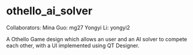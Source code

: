 # othello_ai_solver
Collaborators: 
Mina Guo: mg27
Yongyi Li: yongyi2

A Othello Game design which allows an user and an AI solver to compete each other, with a UI implemented using QT Designer.
